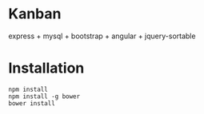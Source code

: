 # Kanban

express + mysql + bootstrap + angular + jquery-sortable

# Installation

```
npm install
npm install -g bower
bower install
```


